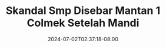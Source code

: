 --- 
title: "Skandal Smp Disebar Mantan 1 Colmek Setelah Mandi"
description: "streaming bokeh Skandal Smp Disebar Mantan 1 Colmek Setelah Mandi instagram full vidio terbaru"
date: 2024-07-02T02:37:18-08:00
file_code: "7qdb1w0lq06e"
draft: false
cover: "n1gda65vakjgdrxn.jpg"
tags: ["Skandal", "Smp", "Disebar", "Mantan", "Colmek", "Setelah", "Mandi", "bokep-indo", "bokep-viral", "bokep-ig"]
length: 1689
fld_id: "1398014"
foldername: "ABG SMP VIRAL"
categories: ["ABG SMP VIRAL"]
views: 2
---